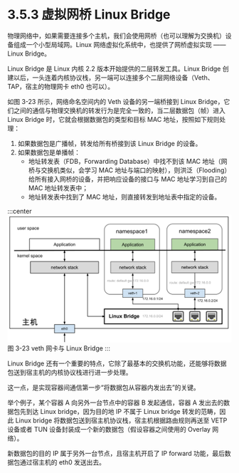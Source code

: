 # 3.5.3 虚拟网桥 Linux Bridge

物理网络中，如果需要连接多个主机，我们会使用网桥（也可以理解为交换机）设备组成一个小型局域网。Linux 网络虚拟化系统中，也提供了网桥虚拟实现 —— Linux Bridge。

Linux Bridge 是 Linux 内核 2.2 版本开始提供的二层转发工具。Linux Bridge 创建以后，一头连着内核协议栈，另一端可以连接多个二层网络设备（Veth、TAP，宿主的物理网卡 eth0 也可以）。

如图 3-23 所示，网络命名空间内的 Veth 设备的另一端桥接到 Linux Bridge，它们之间的通信与物理交换机的转发行为是完全一致的，当二层数据包（帧）进入 Linux Bridge 时，它就会根据数据包的类型和目标 MAC 地址，按照如下规则处理：

1. 如果数据包是广播帧，转发给所有桥接到该 Linux Bridge 的设备。
2. 如果数据包是单播帧：
	- 地址转发表（FDB，Forwarding Database）中找不到该 MAC 地址（网桥与交换机类似，会学习 MAC 地址与端口的映射），则洪泛（Flooding）给所有接入网桥的设备，并把响应设备的接口与 MAC 地址学习到自己的 MAC 地址转发表中；
	- 地址转发表中找到了 MAC 地址，则直接转发到地址表中指定的设备。

:::center
  ![](../assets/linux-bridge.svg)<br/>
 图 3-23 veth 网卡与 Linux Bridge
:::

Linux Bridge 还有一个重要的特点，它除了最基本的交换机功能，还能够将数据包送到宿主机的内核协议栈进行进一步处理。

这一点，是实现容器间通信第一步“将数据包从容器内发出去”的关键。

举个例子，某个容器 A 向另外一台节点中的容器 B 发起通信，容器 A 发出去的数据包先到达 Linux bridge，因为目的地 IP 不属于 Linux bridge 转发的范畴，因此 Linux bridge 将数据包送到宿主机协议栈，宿主机根据路由规则再送至 VETP 设备或者 TUN 设备封装成一个新的数据包（假设容器之间使用的 Overlay 网络）。

新数据包的目的 IP 属于另外一台节点，且宿主机开启了 IP forward 功能，最后数据包通过宿主机的 eth0 发送出去。


